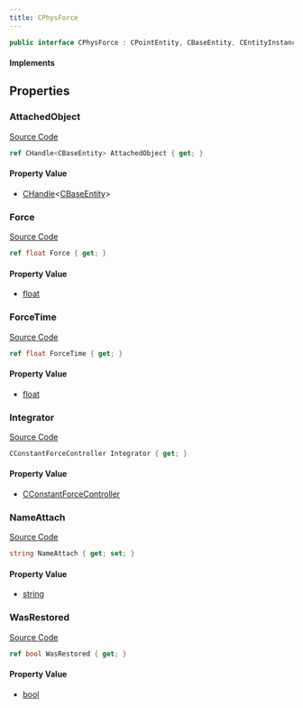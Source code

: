 ```yaml
---
title: CPhysForce
---
```


```csharp
public interface CPhysForce : CPointEntity, CBaseEntity, CEntityInstance, ISchemaClass<CEntityInstance>, ISchemaClass<CBaseEntity>, ISchemaClass<CPointEntity>, ISchemaClass<CPhysForce>, ISchemaField, ISchemaClass, INativeHandle
```

#### Implements

## Properties

### AttachedObject

[Source Code](https://github.com/swiftly-solution/swiftlys2/blob/main/managed/src/SwiftlyS2.Generated/Schemas/Interfaces/CPhysForce.cs#L23)

```csharp
ref CHandle<CBaseEntity> AttachedObject { get; }
```

#### Property Value

- [CHandle](/docs/api/shared/natives/chandle-1)<[CBaseEntity](/docs/api/shared/schemadefinitions/cbaseentity)>

### Force

[Source Code](https://github.com/swiftly-solution/swiftlys2/blob/main/managed/src/SwiftlyS2.Generated/Schemas/Interfaces/CPhysForce.cs#L19)

```csharp
ref float Force { get; }
```

#### Property Value

- [float](https://learn.microsoft.com/dotnet/api/system.single)

### ForceTime

[Source Code](https://github.com/swiftly-solution/swiftlys2/blob/main/managed/src/SwiftlyS2.Generated/Schemas/Interfaces/CPhysForce.cs#L21)

```csharp
ref float ForceTime { get; }
```

#### Property Value

- [float](https://learn.microsoft.com/dotnet/api/system.single)

### Integrator

[Source Code](https://github.com/swiftly-solution/swiftlys2/blob/main/managed/src/SwiftlyS2.Generated/Schemas/Interfaces/CPhysForce.cs#L27)

```csharp
CConstantForceController Integrator { get; }
```

#### Property Value

- [CConstantForceController](/docs/api/shared/schemadefinitions/cconstantforcecontroller)

### NameAttach

[Source Code](https://github.com/swiftly-solution/swiftlys2/blob/main/managed/src/SwiftlyS2.Generated/Schemas/Interfaces/CPhysForce.cs#L17)

```csharp
string NameAttach { get; set; }
```

#### Property Value

- [string](https://learn.microsoft.com/dotnet/api/system.string)

### WasRestored

[Source Code](https://github.com/swiftly-solution/swiftlys2/blob/main/managed/src/SwiftlyS2.Generated/Schemas/Interfaces/CPhysForce.cs#L25)

```csharp
ref bool WasRestored { get; }
```

#### Property Value

- [bool](https://learn.microsoft.com/dotnet/api/system.boolean)

